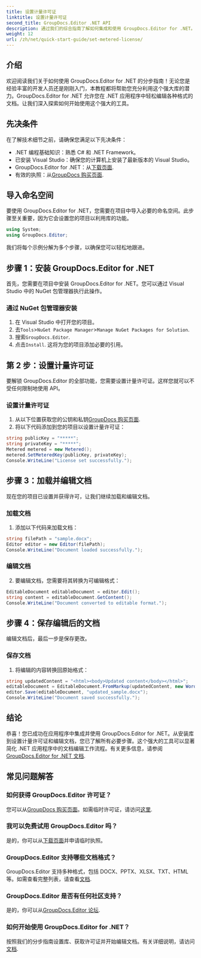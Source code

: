 ```yaml
---
title: 设置计量许可证
linktitle: 设置计量许可证
second_title: GroupDocs.Editor .NET API
description: 通过我们的综合指南了解如何集成和使用 GroupDocs.Editor for .NET。在您的 .NET 应用程序中解锁强大的文档编辑功能。
weight: 12
url: /zh/net/quick-start-guide/set-metered-license/
---
```

## 介绍
欢迎阅读我们关于如何使用 GroupDocs.Editor for .NET 的分步指南！无论您是经验丰富的开发人员还是刚刚入门，本教程都将帮助您充分利用这个强大库的潜力。GroupDocs.Editor for .NET 允许您在 .NET 应用程序中轻松编辑各种格式的文档。让我们深入探索如何开始使用这个强大的工具。
## 先决条件
在了解技术细节之前，请确保您满足以下先决条件：
- .NET 编程基础知识：熟悉 C# 和 .NET Framework。
- 已安装 Visual Studio：确保您的计算机上安装了最新版本的 Visual Studio。
-  GroupDocs.Editor for .NET：从[下载页面](https://releases.groupdocs.com/editor/net/).
- 有效的执照：从[GroupDocs 购买页面](https://purchase.groupdocs.com/temporary-license/).
## 导入命名空间
要使用 GroupDocs.Editor for .NET，您需要在项目中导入必要的命名空间。此步骤至关重要，因为它会设置您的项目以利用库的功能。
```csharp
using System;
using GroupDocs.Editor;
```
我们将每个示例分解为多个步骤，以确保您可以轻松地跟进。
## 步骤 1：安装 GroupDocs.Editor for .NET
首先，您需要在项目中安装 GroupDocs.Editor for .NET。您可以通过 Visual Studio 中的 NuGet 包管理器执行此操作。
### 通过 NuGet 包管理器安装
1. 在 Visual Studio 中打开您的项目。
2. 去`Tools`>`NuGet Package Manager`>`Manage NuGet Packages for Solution`.
3. 搜索`GroupDocs.Editor`.
4. 点击`Install`.
这将为您的项目添加必要的引用。
## 第 2 步：设置计量许可证
要解锁 GroupDocs.Editor 的全部功能，您需要设置计量许可证。这样您就可以不受任何限制地使用 API。
### 设置计量许可证
1. 从以下位置获取您的公钥和私钥[GroupDocs 购买页面](https://purchase.groupdocs.com/temporary-license/).
2. 将以下代码添加到您的项目以设置计量许可证：
```csharp
string publicKey = "*****";
string privateKey = "*****";
Metered metered = new Metered();
metered.SetMeteredKey(publicKey, privateKey);
Console.WriteLine("License set successfully.");
```
## 步骤 3：加载并编辑文档
现在您的项目已设置并获得许可，让我们继续加载和编辑文档。
### 加载文档
1. 添加以下代码来加载文档：
```csharp
string filePath = "sample.docx";
Editor editor = new Editor(filePath);
Console.WriteLine("Document loaded successfully.");
```
### 编辑文档
2. 要编辑文档，您需要将其转换为可编辑格式：
```csharp
EditableDocument editableDocument = editor.Edit();
string content = editableDocument.GetContent();
Console.WriteLine("Document converted to editable format.");
```
## 步骤 4：保存编辑后的文档
编辑文档后，最后一步是保存更改。
### 保存文档
1. 将编辑的内容转换回原始格式：
```csharp
string updatedContent = "<html><body>Updated content</body></html>";
editableDocument = EditableDocument.FromMarkup(updatedContent, new WordProcessingSaveOptions());
editor.Save(editableDocument, "updated_sample.docx");
Console.WriteLine("Document saved successfully.");
```
## 结论
恭喜！您已成功在应用程序中集成并使用 GroupDocs.Editor for .NET。从安装库到设置计量许可证和编辑文档，您已了解所有必要步骤。这个强大的工具可以显著简化 .NET 应用程序中的文档编辑工作流程。有关更多信息，请参阅[GroupDocs.Editor for .NET 文档](https://tutorials.groupdocs.com/editor/net/).
## 常见问题解答
### 如何获得 GroupDocs.Editor 许可证？
您可以从[GroupDocs 购买页面](https://purchase.groupdocs.com/buy)。如需临时许可证，请访问[这里](https://purchase.groupdocs.com/temporary-license/).
### 我可以免费试用 GroupDocs.Editor 吗？
是的，你可以从[下载页面](https://releases.groupdocs.com/)并申请临时执照。
### GroupDocs.Editor 支持哪些文档格式？
 GroupDocs.Editor 支持多种格式，包括 DOCX、PPTX、XLSX、TXT、HTML 等。如需查看完整列表，请查看[文档](https://tutorials.groupdocs.com/editor/net/).
### GroupDocs.Editor 是否有任何社区支持？
是的，你可以从[GroupDocs.Editor 论坛](https://forum.groupdocs.com/c/editor/20).
### 如何开始使用 GroupDocs.Editor for .NET？
按照我们的分步指南设置库、获取许可证并开始编辑文档。有关详细说明，请访问[文档](https://tutorials.groupdocs.com/editor/net/).
